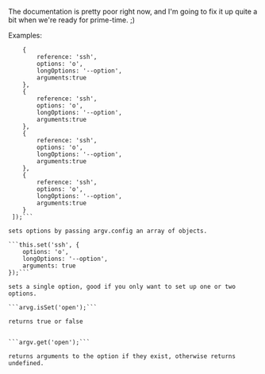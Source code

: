 The documentation is pretty poor right now, and I'm going to fix it up quite a bit when we're ready for prime-time. ;)

Examples:

```this.config([
	{
		reference: 'ssh',
		options: 'o',
		longOptions: '--option',
		arguments:true
 	},
 	{
 		reference: 'ssh',
 		options: 'o',
 		longOptions: '--option',
 		arguments:true
 	},
 	{
 		reference: 'ssh',
 		options: 'o',
 		longOptions: '--option',
 		arguments:true
 	},
 	{
 		reference: 'ssh',
 		options: 'o',
 		longOptions: '--option',
 		arguments:true
 	}
 ]);```

sets options by passing argv.config an array of objects.

```this.set('ssh', {
 	options: 'o',
 	longOptions: '--option',
 	arguments: true
});```

sets a single option, good if you only want to set up one or two options.

```arvg.isSet('open');```

returns true or false


```argv.get('open');```

returns arguments to the option if they exist, otherwise returns undefined.

